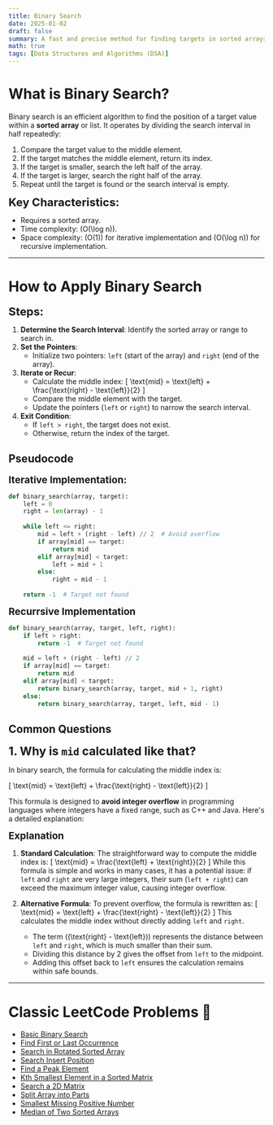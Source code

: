 ```yaml
---
title: Binary Search
date: 2025-01-02
draft: false
summary: A fast and precise method for finding targets in sorted arrays. 
math: true
tags: [Data Structures and Algorithms (DSA)]
---
```


# **What is Binary Search?**
Binary search is an efficient algorithm to find the position of a target value within a **sorted array** or list. It operates by dividing the search interval in half repeatedly:

1. Compare the target value to the middle element.
2. If the target matches the middle element, return its index.
3. If the target is smaller, search the left half of the array.
4. If the target is larger, search the right half of the array.
5. Repeat until the target is found or the search interval is empty.

<span style="font-size: 22px;"><strong>Key Characteristics:</strong></span>
- Requires a sorted array.
- Time complexity: \(O(\log n)\).
- Space complexity: \(O(1)\) for iterative implementation and \(O(\log n)\) for recursive implementation.

---

# **How to Apply Binary Search**
<span style="font-size: 22px;"><strong>Steps:</strong></span>
1. **Determine the Search Interval**:
   Identify the sorted array or range to search in.
2. **Set the Pointers**:
   - Initialize two pointers: `left` (start of the array) and `right` (end of the array).
3. **Iterate or Recur**:
   - Calculate the middle index: 
     \[
     \text{mid} = \text{left} + \frac{\text{right} - \text{left}}{2}
     \]
   - Compare the middle element with the target.
   - Update the pointers (`left` or `right`) to narrow the search interval.
4. **Exit Condition**:
   - If `left > right`, the target does not exist.
   - Otherwise, return the index of the target.


## **Pseudocode**
<span style="font-size: 19px;"><strong>Iterative Implementation:</strong></span>
```python
def binary_search(array, target):
    left = 0
    right = len(array) - 1
    
    while left <= right:
        mid = left + (right - left) // 2  # Avoid overflow
        if array[mid] == target:
            return mid
        elif array[mid] < target:
            left = mid + 1
        else:
            right = mid - 1
            
    return -1  # Target not found
```

<span style="font-size: 19px;"><strong>Recurrsive Implementation</strong></span>

```python
def binary_search(array, target, left, right):
    if left > right:
        return -1  # Target not found
    
    mid = left + (right - left) // 2
    if array[mid] == target:
        return mid
    elif array[mid] < target:
        return binary_search(array, target, mid + 1, right)
    else:
        return binary_search(array, target, left, mid - 1)
```

## **Common Questions**
<span style="font-size: 23px;"><strong>1. Why is `mid` calculated like that?</strong></span>

In binary search, the formula for calculating the middle index is:

\[
\text{mid} = \text{left} + \frac{\text{right} - \text{left}}{2}
\]

This formula is designed to **avoid integer overflow** in programming languages where integers have a fixed range, such as C++ and Java. Here's a detailed explanation:

<span style="font-size: 19px;"><strong> Explanation</strong></span>
1. **Standard Calculation**:
   The straightforward way to compute the middle index is:
   \[
   \text{mid} = \frac{\text{left} + \text{right}}{2}
   \]
   While this formula is simple and works in many cases, it has a potential issue: if `left` and `right` are very large integers, their sum (`left + right`) can exceed the maximum integer value, causing integer overflow.

2. **Alternative Formula**:
   To prevent overflow, the formula is rewritten as:
   \[
   \text{mid} = \text{left} + \frac{\text{right} - \text{left}}{2}
   \]
   This calculates the middle index without directly adding `left` and `right`.

   - The term \((\text{right} - \text{left})\) represents the distance between `left` and `right`, which is much smaller than their sum.
   - Dividing this distance by 2 gives the offset from `left` to the midpoint.
   - Adding this offset back to `left` ensures the calculation remains within safe bounds.

---

# **Classic LeetCode Problems 🔗**

- [Basic Binary Search](https://leetcode.com/problems/binary-search/)  
- [Find First or Last Occurrence](https://leetcode.com/problems/find-first-and-last-position-of-element-in-sorted-array/)  
- [Search in Rotated Sorted Array](https://leetcode.com/problems/search-in-rotated-sorted-array/)  
- [Search Insert Position](https://leetcode.com/problems/search-insert-position/)  
- [Find a Peak Element](https://leetcode.com/problems/find-peak-element/)  
- [Kth Smallest Element in a Sorted Matrix](https://leetcode.com/problems/kth-smallest-element-in-a-sorted-matrix/)  
- [Search a 2D Matrix](https://leetcode.com/problems/search-a-2d-matrix/)  
- [Split Array into Parts](https://leetcode.com/problems/split-array-largest-sum/)  
- [Smallest Missing Positive Number](https://leetcode.com/problems/kth-missing-positive-number/)  
- [Median of Two Sorted Arrays](https://leetcode.com/problems/median-of-two-sorted-arrays/)  
